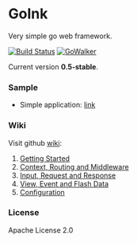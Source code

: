 # GoInk

Very simple go web framework.

[![Build Status](https://drone.io/github.com/fuxiaohei/GoInk/status.png)](https://drone.io/github.com/fuxiaohei/GoInk/latest)
[![GoWalker](https://gowalker.org/api/v1/badge)](https://gowalker.org/github.com/fuxiaohei/GoInk)

Current version **0.5-stable**.

### Sample

* Simple application: [link](https://github.com/fuxiaohei/GoInk/blob/master/sample/simple/main.go)

### Wiki

Visit github [wiki](https://github.com/fuxiaohei/GoInk/wiki):

1. [Getting Started](https://github.com/fuxiaohei/GoInk/wiki/1.-Getting-Started)
2. [Context, Routing and Middleware](https://github.com/fuxiaohei/GoInk/wiki/2.-Context,-Routing-and-Middleware)
3. [Input, Request and Response](https://github.com/fuxiaohei/GoInk/wiki/3.-Input,-Request-and-Response)
4. [View, Event and Flash Data](https://github.com/fuxiaohei/GoInk/wiki/4.-View,-Event-and-Flash-Data)
5. [Configuration](https://github.com/fuxiaohei/GoInk/wiki/5.-Configuration)

### License

Apache License 2.0
